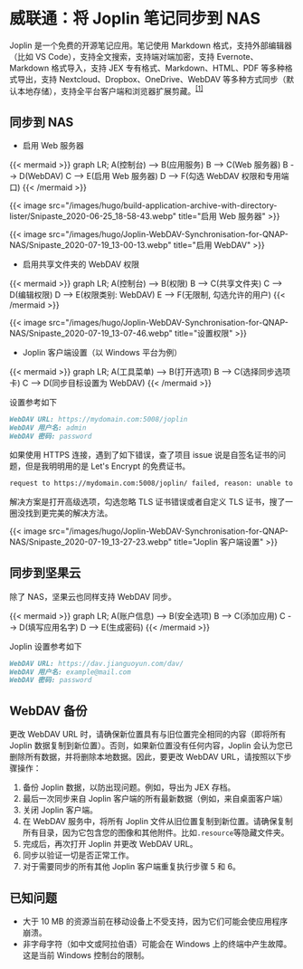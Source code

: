 # 威联通：将 Joplin 笔记同步到 NAS


Joplin 是一个免费的开源笔记应用。笔记使用 Markdown 格式，支持外部编辑器（比如 VS Code），支持全文搜索，支持端对端加密，支持 Evernote、Markdown 格式导入，支持 JEX 专有格式、Markdown、HTML、PDF 等多种格式导出，支持 Nextcloud、Dropbox、OneDrive、WebDAV 等多种方式同步（默认本地存储），支持全平台客户端和浏览器扩展剪藏。<sup>[[1]](https://joplinapp.org/)</sup>

<!--more-->

## 同步到 NAS

- 启用 Web 服务器

{{< mermaid >}}
graph LR;
A(控制台) --> B(应用服务)
B --> C(Web 服务器)
B --> D(WebDAV)
C --> E(启用 Web 服务器)
D --> F(勾选 WebDAV 权限和专用端口)
{{< /mermaid >}}

{{< image src="/images/hugo/build-application-archive-with-directory-lister/Snipaste_2020-06-25_18-58-43.webp" title="启用 Web 服务器" >}}

{{< image src="/images/hugo/Joplin-WebDAV-Synchronisation-for-QNAP-NAS/Snipaste_2020-07-19_13-00-13.webp" title="启用 WebDAV" >}}

- 启用共享文件夹的 WebDAV 权限

{{< mermaid >}}
graph LR;
A(控制台) --> B(权限)
B --> C(共享文件夹)
C --> D(编辑权限)
D --> E(权限类别: WebDAV)
E --> F(无限制, 勾选允许的用户)
{{< /mermaid >}}

{{< image src="/images/hugo/Joplin-WebDAV-Synchronisation-for-QNAP-NAS/Snipaste_2020-07-19_13-07-46.webp" title="设置权限" >}}

- Joplin 客户端设置（以 Windows 平台为例）

{{< mermaid >}}
graph LR;
A(工具菜单) --> B(打开选项)
B --> C(选择同步选项卡)
C --> D(同步目标设置为 WebDAV)
{{< /mermaid >}}

设置参考如下

```markdown
WebDAV URL: https://mydomain.com:5008/joplin
WebDAV 用户名: admin
WebDAV 密码: password
```

如果使用 HTTPS 连接，遇到了如下错误，查了项目 issue 说是自签名证书的问题，但是我明明用的是 Let's Encrypt 的免费证书。

```markdown
request to https://mydomain.com:5008/joplin/ failed, reason: unable to verify the first certificate (Code UNABLE_TO_VERIFY_LEAF_SIGNATURE)
```

解决方案是打开高级选项，勾选忽略 TLS 证书错误或者自定义 TLS 证书，搜了一圈没找到更完美的解决方法。

{{< image src="/images/hugo/Joplin-WebDAV-Synchronisation-for-QNAP-NAS/Snipaste_2020-07-19_13-27-23.webp" title="Joplin 客户端设置" >}}

## 同步到坚果云

除了 NAS，坚果云也同样支持 WebDAV 同步。

{{< mermaid >}}
graph LR;
A(账户信息) --> B(安全选项)
B --> C(添加应用)
C --> D(填写应用名字)
D --> E(生成密码)
{{< /mermaid >}}

Joplin 设置参考如下

```markdown
WebDAV URL: https://dav.jianguoyun.com/dav/
WebDAV 用户名: example@mail.com
WebDAV 密码: password
```

## WebDAV 备份

更改 WebDAV URL 时，请确保新位置具有与旧位置完全相同的内容（即将所有 Joplin 数据复制到新位置）。否则，如果新位置没有任何内容，Joplin 会认为您已删除所有数据，并将删除本地数据。因此，要更改 WebDAV URL，请按照以下步骤操作：

1. 备份 Joplin 数据，以防出现问题。例如，导出为 JEX 存档。
2. 最后一次同步来自 Joplin 客户端的所有最新数据（例如，来自桌面客户端）
3. 关闭 Joplin 客户端。
4. 在 WebDAV 服务中，将所有 Joplin 文件从旧位置复制到新位置。请确保复制所有目录，因为它包含您的图像和其他附件。比如`.resource`等隐藏文件夹。
5. 完成后，再次打开 Joplin 并更改 WebDAV URL。
6. 同步以验证一切是否正常工作。
7. 对于需要同步的所有其他 Joplin 客户端重复执行步骤 5 和 6。

## 已知问题

- 大于 10 MB 的资源当前在移动设备上不受支持，因为它们可能会使应用程序崩溃。
- 非字母字符（如中文或阿拉伯语）可能会在 Windows 上的终端中产生故障。这是当前 Windows 控制台的限制。

